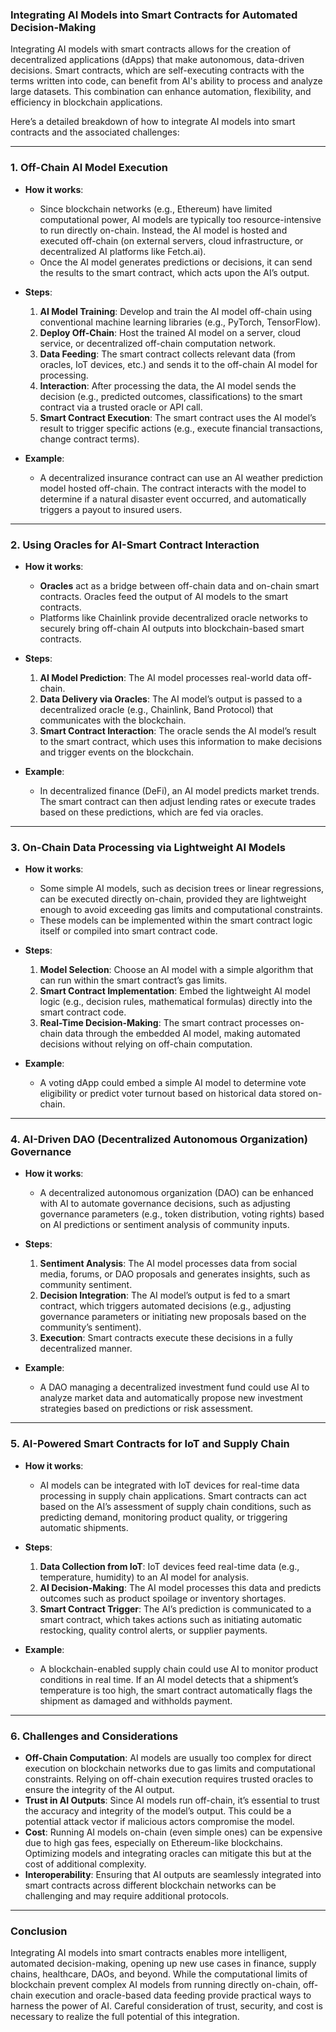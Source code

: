### Integrating AI Models into Smart Contracts for Automated Decision-Making

Integrating AI models with smart contracts allows for the creation of decentralized applications (dApps) that make autonomous, data-driven decisions. Smart contracts, which are self-executing contracts with the terms written into code, can benefit from AI's ability to process and analyze large datasets. This combination can enhance automation, flexibility, and efficiency in blockchain applications.

Here’s a detailed breakdown of how to integrate AI models into smart contracts and the associated challenges:

---

### 1. **Off-Chain AI Model Execution**
   - **How it works**: 
     - Since blockchain networks (e.g., Ethereum) have limited computational power, AI models are typically too resource-intensive to run directly on-chain. Instead, the AI model is hosted and executed off-chain (on external servers, cloud infrastructure, or decentralized AI platforms like Fetch.ai).
     - Once the AI model generates predictions or decisions, it can send the results to the smart contract, which acts upon the AI’s output.

   - **Steps**:
     1. **AI Model Training**: Develop and train the AI model off-chain using conventional machine learning libraries (e.g., PyTorch, TensorFlow).
     2. **Deploy Off-Chain**: Host the trained AI model on a server, cloud service, or decentralized off-chain computation network.
     3. **Data Feeding**: The smart contract collects relevant data (from oracles, IoT devices, etc.) and sends it to the off-chain AI model for processing.
     4. **Interaction**: After processing the data, the AI model sends the decision (e.g., predicted outcomes, classifications) to the smart contract via a trusted oracle or API call.
     5. **Smart Contract Execution**: The smart contract uses the AI model’s result to trigger specific actions (e.g., execute financial transactions, change contract terms).

   - **Example**: 
     - A decentralized insurance contract can use an AI weather prediction model hosted off-chain. The contract interacts with the model to determine if a natural disaster event occurred, and automatically triggers a payout to insured users.

---

### 2. **Using Oracles for AI-Smart Contract Interaction**
   - **How it works**: 
     - **Oracles** act as a bridge between off-chain data and on-chain smart contracts. Oracles feed the output of AI models to the smart contracts.
     - Platforms like Chainlink provide decentralized oracle networks to securely bring off-chain AI outputs into blockchain-based smart contracts.

   - **Steps**:
     1. **AI Model Prediction**: The AI model processes real-world data off-chain.
     2. **Data Delivery via Oracles**: The AI model’s output is passed to a decentralized oracle (e.g., Chainlink, Band Protocol) that communicates with the blockchain.
     3. **Smart Contract Interaction**: The oracle sends the AI model’s result to the smart contract, which uses this information to make decisions and trigger events on the blockchain.

   - **Example**: 
     - In decentralized finance (DeFi), an AI model predicts market trends. The smart contract can then adjust lending rates or execute trades based on these predictions, which are fed via oracles.

---

### 3. **On-Chain Data Processing via Lightweight AI Models**
   - **How it works**: 
     - Some simple AI models, such as decision trees or linear regressions, can be executed directly on-chain, provided they are lightweight enough to avoid exceeding gas limits and computational constraints.
     - These models can be implemented within the smart contract logic itself or compiled into smart contract code.

   - **Steps**:
     1. **Model Selection**: Choose an AI model with a simple algorithm that can run within the smart contract’s gas limits.
     2. **Smart Contract Implementation**: Embed the lightweight AI model logic (e.g., decision rules, mathematical formulas) directly into the smart contract code.
     3. **Real-Time Decision-Making**: The smart contract processes on-chain data through the embedded AI model, making automated decisions without relying on off-chain computation.

   - **Example**: 
     - A voting dApp could embed a simple AI model to determine vote eligibility or predict voter turnout based on historical data stored on-chain.

---

### 4. **AI-Driven DAO (Decentralized Autonomous Organization) Governance**
   - **How it works**: 
     - A decentralized autonomous organization (DAO) can be enhanced with AI to automate governance decisions, such as adjusting governance parameters (e.g., token distribution, voting rights) based on AI predictions or sentiment analysis of community inputs.

   - **Steps**:
     1. **Sentiment Analysis**: The AI model processes data from social media, forums, or DAO proposals and generates insights, such as community sentiment.
     2. **Decision Integration**: The AI model’s output is fed to a smart contract, which triggers automated decisions (e.g., adjusting governance parameters or initiating new proposals based on the community’s sentiment).
     3. **Execution**: Smart contracts execute these decisions in a fully decentralized manner.

   - **Example**: 
     - A DAO managing a decentralized investment fund could use AI to analyze market data and automatically propose new investment strategies based on predictions or risk assessment.

---

### 5. **AI-Powered Smart Contracts for IoT and Supply Chain**
   - **How it works**: 
     - AI models can be integrated with IoT devices for real-time data processing in supply chain applications. Smart contracts can act based on the AI’s assessment of supply chain conditions, such as predicting demand, monitoring product quality, or triggering automatic shipments.

   - **Steps**:
     1. **Data Collection from IoT**: IoT devices feed real-time data (e.g., temperature, humidity) to an AI model for analysis.
     2. **AI Decision-Making**: The AI model processes this data and predicts outcomes such as product spoilage or inventory shortages.
     3. **Smart Contract Trigger**: The AI’s prediction is communicated to a smart contract, which takes actions such as initiating automatic restocking, quality control alerts, or supplier payments.

   - **Example**: 
     - A blockchain-enabled supply chain could use AI to monitor product conditions in real time. If an AI model detects that a shipment’s temperature is too high, the smart contract automatically flags the shipment as damaged and withholds payment.

---

### 6. **Challenges and Considerations**
   - **Off-Chain Computation**: AI models are usually too complex for direct execution on blockchain networks due to gas limits and computational constraints. Relying on off-chain execution requires trusted oracles to ensure the integrity of the AI output.
   - **Trust in AI Outputs**: Since AI models run off-chain, it’s essential to trust the accuracy and integrity of the model’s output. This could be a potential attack vector if malicious actors compromise the model.
   - **Cost**: Running AI models on-chain (even simple ones) can be expensive due to high gas fees, especially on Ethereum-like blockchains. Optimizing models and integrating oracles can mitigate this but at the cost of additional complexity.
   - **Interoperability**: Ensuring that AI outputs are seamlessly integrated into smart contracts across different blockchain networks can be challenging and may require additional protocols.

---

### Conclusion

Integrating AI models into smart contracts enables more intelligent, automated decision-making, opening up new use cases in finance, supply chains, healthcare, DAOs, and beyond. While the computational limits of blockchain prevent complex AI models from running directly on-chain, off-chain execution and oracle-based data feeding provide practical ways to harness the power of AI. Careful consideration of trust, security, and cost is necessary to realize the full potential of this integration.